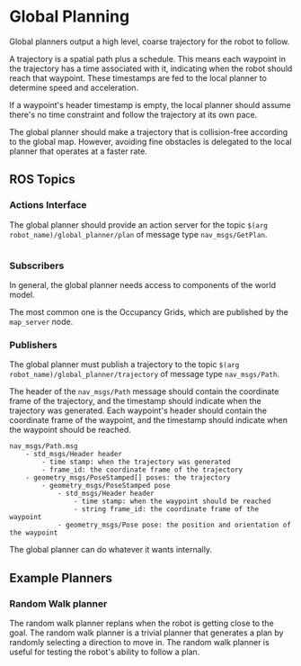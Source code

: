 # Global Planning

Global planners output a high level, coarse trajectory for the robot to follow. 

A trajectory is a spatial path plus a schedule. 
This means each waypoint in the trajectory has a time associated with it, indicating when the robot should reach that waypoint.
These timestamps are fed to the local planner to determine speed and acceleration.

If a waypoint's header timestamp is empty, the local planner should assume there's no time constraint and follow the trajectory at its own pace.

The global planner should make a trajectory that is collision-free according to the global map.
However, avoiding fine obstacles is delegated to the local planner that operates at a faster rate.

## ROS Topics

### Actions Interface
The global planner should provide an action server for the topic `$(arg robot_name)/global_planner/plan` of message type `nav_msgs/GetPlan`.

```
```

### Subscribers
In general, the global planner needs access to components of the world model.

The most common one is the Occupancy Grids, which are published by the `map_server` node.

### Publishers

The global planner must publish a trajectory to the topic `$(arg robot_name)/global_planner/trajectory` of message type `nav_msgs/Path`.

The header of the `nav_msgs/Path` message should contain the coordinate frame of the trajectory, and the timestamp should indicate when the trajectory was generated.
Each waypoint's header should contain the coordinate frame of the waypoint, and the timestamp should indicate when the waypoint should be reached.

```
nav_msgs/Path.msg
    - std_msgs/Header header
        - time stamp: when the trajectory was generated
        - frame_id: the coordinate frame of the trajectory
    - geometry_msgs/PoseStamped[] poses: the trajectory
        - geometry_msgs/PoseStamped pose
            - std_msgs/Header header
                - time stamp: when the waypoint should be reached
                - string frame_id: the coordinate frame of the waypoint
            - geometry_msgs/Pose pose: the position and orientation of the waypoint
```



The global planner can do whatever it wants internally.


## Example Planners

### Random Walk planner

The random walk planner replans when the robot is getting close to the goal. The random walk planner is a trivial planner that generates a plan by randomly selecting a direction to move in. The random walk planner is useful for testing the robot's ability to follow a plan.